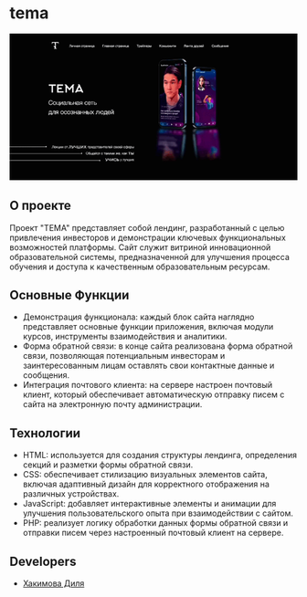 # tema
![](https://github.com/eexxiist/tema/blob/main/tema.gif)
## О проекте

Проект "ТЕМА" представляет собой лендинг, разработанный с целью привлечения инвесторов и демонстрации ключевых функциональных возможностей платформы. Сайт служит витриной инновационной образовательной системы, предназначенной для улучшения процесса обучения и доступа к качественным образовательным ресурсам.

## Основные Функции

+ Демонстрация функционала: каждый блок сайта наглядно представляет основные функции приложения, включая модули курсов, инструменты взаимодействия и аналитики.
+ Форма обратной связи: в конце сайта реализована форма обратной связи, позволяющая потенциальным инвесторам и заинтересованным лицам оставлять свои контактные данные и сообщения.
+ Интеграция почтового клиента: на сервере настроен почтовый клиент, который обеспечивает автоматическую отправку писем с сайта на электронную почту администрации.

## Технологии

+ HTML: используется для создания структуры лендинга, определения секций и разметки формы обратной связи.
+ CSS: обеспечивает стилизацию визуальных элементов сайта, включая адаптивный дизайн для корректного отображения на различных устройствах.
+ JavaScript: добавляет интерактивные элементы и анимации для улучшения пользовательского опыта при взаимодействии с сайтом.
+ PHP: реализует логику обработки данных формы обратной связи и отправки писем через настроенный почтовый клиент на сервере.


## Developers

- [Хакимова Диля](https://github.com/eexxiist)
